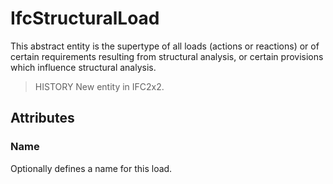 # IfcStructuralLoad

This abstract entity is the supertype of all loads (actions or reactions) or of certain requirements resulting from structural analysis, or certain provisions which influence structural analysis.<!-- end of definition -->

> HISTORY New entity in IFC2x2.

## Attributes

### Name
Optionally defines a name for this load.
